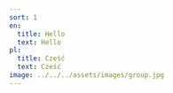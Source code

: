 ```yaml
---
sort: 1
en:
  title: Hello
  text: Hello
pl:
  title: Cześć
  text: Cześć
image: ../../../assets/images/group.jpg
---
```

